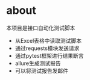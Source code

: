 # about
本项目是接口自动化测试脚本
- 从Excel表格中读取测试脚本
- 通过requests模块发送请求
- 通过pytest框架进行结果断言
- allure生成测试报告
- 可以将测试报告发邮件

